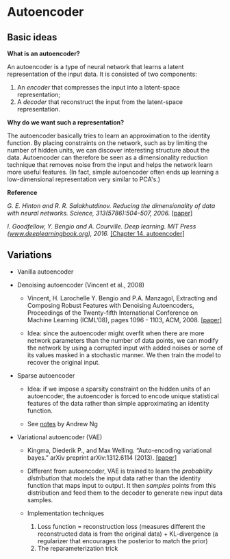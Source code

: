 Autoencoder
============

Basic ideas
-----------

**What is an autoencoder?**

An autoencoder is a type of neural network that learns a latent representation of the input data.
It is consisted of two components:

1. An *encoder* that compresses the input into a latent-space representation;
2. A *decoder* that reconstruct the input from the latent-space representation.

**Why do we want such a representation?**

The autoencoder basically tries to learn an approximation to the identity function.
By placing constraints on the network, such as by limiting the number of hidden units,
we can discover interesting structure about the data.
Autoencoder can therefore be seen as a dimensionality reduction technique that removes
noise from the input and helps the network learn more useful features.
(In fact, simple autoencoder often ends up learning a low-dimensional representation very
similar to PCA's.)

**Reference**

*G. E. Hinton and R. R. Salakhutdinov. Reducing the dimensionality of data with neural networks. Science,
313(5786):504–507, 2006.* [[paper]](https://www.cs.toronto.edu/~hinton/science.pdf)

*I. Goodfellow, Y. Bengio and A. Courville. Deep learning.
MIT Press (www.deeplearningbook.org), 2016.* [[Chapter 14. autoencoder]](https://www.deeplearningbook.org/contents/autoencoders.html)

Variations
----------

* Vanilla autoencoder

* Denoising autoencoder (Vincent et al., 2008)
  * Vincent, H. Larochelle Y. Bengio and P.A. Manzagol, Extracting and Composing Robust Features with Denoising Autoencoders,
  Proceedings of the Twenty-fifth International Conference on Machine Learning (ICML‘08), pages 1096 - 1103, ACM, 2008.
  [[paper]](http://www.cs.toronto.edu/~larocheh/publications/icml-2008-denoising-autoencoders.pdf)
  
  * Idea: since the autoencoder might overfit when there are more network parameters than the number of data points,
  we can modify the network by using a corrupted input with added noises or some of its values masked in a stochastic manner.
  We then train the model to recover the original input.
  
* Sparse autoencoder
  * Idea: if we impose a sparsity constraint on the hidden units of an autoencoder,
  the autoencoder is forced to encode unique statistical features of the data rather than simple
   approximating an identity function.
   
  * See [notes](https://web.stanford.edu/class/cs294a/sparseAutoencoder.pdf) by Andrew Ng

* Variational autoencoder (VAE)

  * Kingma, Diederik P., and Max Welling. “Auto-encoding variational bayes.” arXiv preprint arXiv:1312.6114 (2013).
  [[paper]](http://www.cs.columbia.edu/~blei/seminar/2016_discrete_data/readings/KingmaWelling2013.pdf)
  
  * Different from autoencoder, VAE is trained to learn the *probability distribution* that models
  the input data rather than the identity function that maps input to output. It then *samples* points from
  this distribution and feed them to the decoder to generate new input data samples.
  
  * Implementation techniques
    1. Loss function = reconstruction loss (measures different the reconstructed data is from the original data)
       \+ KL-divergence (a regularizer that encourages the posterior to match the prior)
    2. The reparameterization trick
